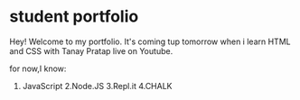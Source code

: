 # student portfolio

Hey! Welcome to my portfolio. It's coming tup tomorrow when i learn HTML and CSS with Tanay Pratap live on Youtube.

for now,I know:
 1. JavaScript
 2.Node.JS
 3.Repl.it
 4.CHALK 